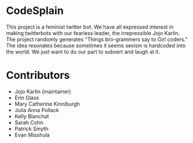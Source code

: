 # CodeSplain <a id="sec-1"></a>

This project is a feminist twitter bot.  We have all expressed
interest in making twitterbots with our fearless leader, the
irrepressible Jojo Karlin.  The project randomly generates "Things
bro-grammers say to Girl coders."  The idea resonates because
sometimes it seems sexism is hardcoded into the world.  We just want
to do our part to subvert and laugh at it.

# Contributors<a id="sec-2"></a>

-   Jojo Karlin (maintainer)
-   Erin Glass
-   Mary Catherine Kinniburgh
-   Julia Anna Pollack
-   Kelly Blanchat
-   Sarah Cohn
-   Patrick Smyth
-   Evan Misshula